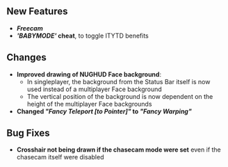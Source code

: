 ## New Features

- **_Freecam_**
- **_'BABYMODE'_ cheat**, to toggle ITYTD benefits

## Changes

- **Improved drawing of NUGHUD Face background**:
  - In singleplayer, the background from the Status Bar itself is now used
    instead of a multiplayer Face background
  - The vertical position of the background is now dependent on the height
    of the multiplayer Face backgrounds
- **Changed _"Fancy Teleport [to Pointer]"_ to _"Fancy Warping"_**

## Bug Fixes

- **Crosshair not being drawn if the chasecam mode were set** even if the chasecam itself were disabled
